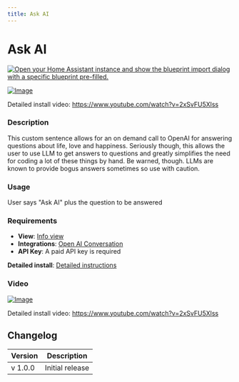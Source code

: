 ```yaml
---
title: Ask AI
---
```


# Ask AI

[![Open your Home Assistant instance and show the blueprint import dialog with a specific blueprint pre-filled.](https://my.home-assistant.io/badges/blueprint_import.svg)](https://my.home-assistant.io/redirect/blueprint_import/?blueprint_url=https%3A%2F%2Fraw.githubusercontent.com%2Fdinki%2FView-Assist%2Fmain%2FView+Assist+custom+sentences%2FAsk+AI%2Fblueprint-askai.yaml)


[![Image](https://img.youtube.com/vi/2xSvFU5Xlss/mqdefault.jpg)](https://www.youtube.com/watch?v=2xSvFU5Xlss)

Detailed install video: https://www.youtube.com/watch?v=2xSvFU5Xlss

### Description
This custom sentence allows for an on demand call to OpenAI for answering questions about life, love and happiness. Seriously though, this allows the user to use LLM to get answers to questions and greatly simplifies the need for coding a lot of these things by hand. Be warned, though. LLMs are known to provide bogus answers sometimes so use with caution.

### Usage
User says "Ask AI" plus the question to be answered

### Requirements
- **View**:  [Info view](../views/info)
- **Integrations**: [Open AI Conversation](https://www.home-assistant.io/integrations/openai_conversation/)
- **API Key**: A paid API key is required

**Detailed install**: [Detailed instructions](https://github.com/dinki/View-Assist/tree/main/View%20Assist%20custom%20sentences/Ask%20AI)

### Video

[![Image](https://img.youtube.com/vi/2xSvFU5Xlss/mqdefault.jpg)](https://www.youtube.com/watch?v=2xSvFU5Xlss)
  
Detailed install video: https://www.youtube.com/watch?v=2xSvFU5Xlss

## Changelog

| Version | Description |
| ------- | ----------- |
| v 1.0.0 | Initial release |